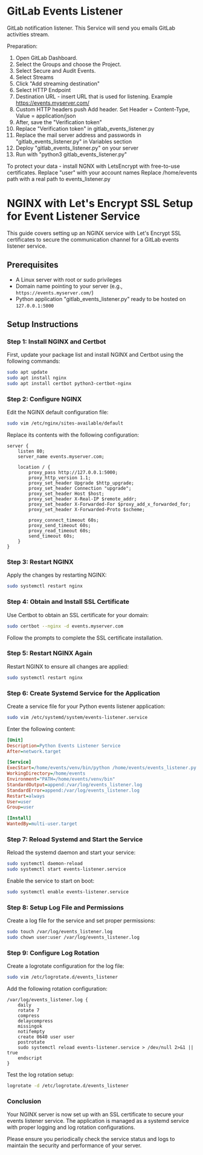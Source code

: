 # GitLab Events Listener
GitLab notification listener. This Service will send you emails GitLab activities stream.

Preparation:
1. Open GitLab Dashboard.
2. Select the Groups and choose the Project.
3. Select Secure and Audit Events.
4. Select Streams
5. Click "Add streaming destination"
6. Select HTTP Endpoint
7. Destination URL - insert URL that is used for listening. Example https://events.myserver.com/
8. Custom HTTP headers push Add header. Set Header = Content-Type, Value = application/json
9. After, save the "Verification token"
10. Replace "Verification token" in gitlab_events_listener.py
11. Replace the mail server address and passwords in "gitlab_events_listener.py" in Variables section
12. Deploy "gitlab_events_listener.py" on your server
13. Run with "python3 gitlab_events_listener.py"

To protect your data - install NGNX with LetsEncrypt with free-to-use certificates.
Replace "user" with your account names
Replace /home/events path with a real path to events_listener.py

# NGINX with Let's Encrypt SSL Setup for Event Listener Service

This guide covers setting up an NGINX service with Let's Encrypt SSL certificates to secure the communication channel for a GitLab events listener service.

## Prerequisites

- A Linux server with root or sudo privileges
- Domain name pointing to your server (e.g., `https://events.myserver.com/`)
- Python application "gitlab_events_listener.py" ready to be hosted on `127.0.0.1:5000`

## Setup Instructions

### Step 1: Install NGINX and Certbot

First, update your package list and install NGINX and Certbot using the following commands:

```bash
sudo apt update
sudo apt install nginx
sudo apt install certbot python3-certbot-nginx
```

### Step 2: Configure NGINX

Edit the NGINX default configuration file:

```bash
sudo vim /etc/nginx/sites-available/default
```

Replace its contents with the following configuration:

```nginx
server {
    listen 80;
    server_name events.myserver.com;

    location / {
        proxy_pass http://127.0.0.1:5000;
        proxy_http_version 1.1;
        proxy_set_header Upgrade $http_upgrade;
        proxy_set_header Connection "upgrade";
        proxy_set_header Host $host;
        proxy_set_header X-Real-IP $remote_addr;
        proxy_set_header X-Forwarded-For $proxy_add_x_forwarded_for;
        proxy_set_header X-Forwarded-Proto $scheme;

        proxy_connect_timeout 60s;
        proxy_send_timeout 60s;
        proxy_read_timeout 60s;
        send_timeout 60s;
    }
}
```

### Step 3: Restart NGINX

Apply the changes by restarting NGINX:

```bash
sudo systemctl restart nginx
```

### Step 4: Obtain and Install SSL Certificate

Use Certbot to obtain an SSL certificate for your domain:

```bash
sudo certbot --nginx -d events.myserver.com
```

Follow the prompts to complete the SSL certificate installation.

### Step 5: Restart NGINX Again

Restart NGINX to ensure all changes are applied:

```bash
sudo systemctl restart nginx
```

### Step 6: Create Systemd Service for the Application

Create a service file for your Python events listener application:

```bash
sudo vim /etc/systemd/system/events-listener.service
```

Enter the following content:

```ini
[Unit]
Description=Python Events Listener Service
After=network.target

[Service]
ExecStart=/home/events/venv/bin/python /home/events/events_listener.py
WorkingDirectory=/home/events
Environment="PATH=/home/events/venv/bin"
StandardOutput=append:/var/log/events_listener.log
StandardError=append:/var/log/events_listener.log
Restart=always
User=user
Group=user

[Install]
WantedBy=multi-user.target
```

### Step 7: Reload Systemd and Start the Service

Reload the systemd daemon and start your service:

```bash
sudo systemctl daemon-reload
sudo systemctl start events-listener.service
```

Enable the service to start on boot:

```bash
sudo systemctl enable events-listener.service
```

### Step 8: Setup Log File and Permissions

Create a log file for the service and set proper permissions:

```bash
sudo touch /var/log/events_listener.log
sudo chown user:user /var/log/events_listener.log
```

### Step 9: Configure Log Rotation

Create a logrotate configuration for the log file:

```bash
sudo vim /etc/logrotate.d/events_listener
```

Add the following rotation configuration:

```plaintext
/var/log/events_listener.log {
    daily
    rotate 7
    compress
    delaycompress
    missingok
    notifempty
    create 0640 user user
    postrotate
    sudo systemctl reload events-listener.service > /dev/null 2>&1 || true
    endscript
}
```

Test the log rotation setup:

```bash
logrotate -d /etc/logrotate.d/events_listener
```

### Conclusion

Your NGINX server is now set up with an SSL certificate to secure your events listener service. The application is managed as a systemd service with proper logging and log rotation configurations.

Please ensure you periodically check the service status and logs to maintain the security and performance of your server.

